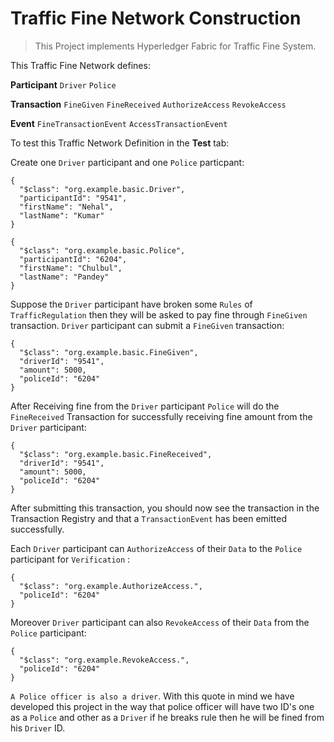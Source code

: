 # Traffic Fine Network Construction

> This Project implements Hyperledger Fabric for Traffic Fine System.

This Traffic Fine Network defines:

**Participant**
`Driver` `Police`

**Transaction**
`FineGiven` `FineReceived` `AuthorizeAccess` `RevokeAccess`

**Event**
`FineTransactionEvent` `AccessTransactionEvent`


To test this Traffic Network Definition in the **Test** tab:

Create one `Driver` participant and one `Police` particpant:

```
{
  "$class": "org.example.basic.Driver",
  "participantId": "9541",
  "firstName": "Nehal",
  "lastName": "Kumar"
}
```
```
{
  "$class": "org.example.basic.Police",
  "participantId": "6204",
  "firstName": "Chulbul",
  "lastName": "Pandey"
}
```

Suppose the `Driver` participant have broken some `Rules` of `TrafficRegulation` then they will be asked to pay fine through `FineGiven` transaction. `Driver` participant can submit a `FineGiven` transaction:

```
{
  "$class": "org.example.basic.FineGiven",
  "driverId": "9541",
  "amount": 5000,
  "policeId": "6204"
}
```

After Receiving fine from the `Driver` participant `Police` will do the `FineReceived` Transaction for successfully receiving fine amount from the `Driver` participant:

```
{
  "$class": "org.example.basic.FineReceived",
  "driverId": "9541",
  "amount": 5000,
  "policeId": "6204"
}
```
After submitting this transaction, you should now see the transaction in the Transaction Registry and that a `TransactionEvent` has been emitted successfully. 

Each `Driver` participant can `AuthorizeAccess` of their `Data` to the `Police` participant for `Verification` :

```
{
  "$class": "org.example.AuthorizeAccess.",
  "policeId": "6204"
}
```
Moreover `Driver` participant can also `RevokeAccess` of their `Data` from the `Police` participant:

```
{
  "$class": "org.example.RevokeAccess.",
  "policeId": "6204"
}
```

`A Police officer is also a driver`. With this quote in mind we have developed this project in the way that police officer will have two ID's one as a `Police` and other as a `Driver` if he breaks rule then he will be fined from his `Driver` ID.


